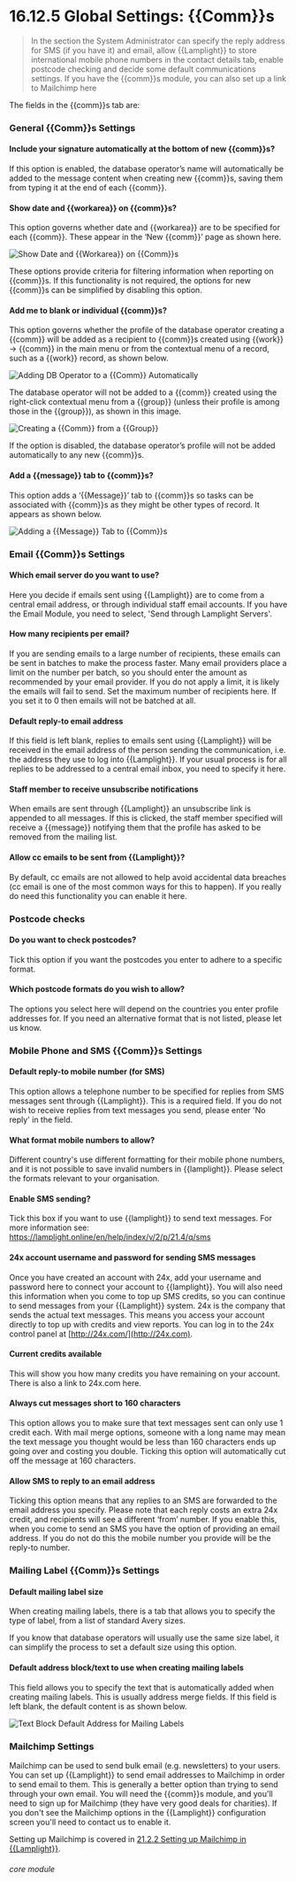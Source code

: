 # 16.12.5 <i class="fas fa-tools"></i> Global Settings: {{Comm}}s

> In the section the System Administrator can specify the reply address for SMS (if you have it) and email, allow {{Lamplight}} to store international mobile phone numbers in the contact details tab, enable postcode checking and decide some default communications settings. If you have the {{comm}}s module, you can also set up a link to Mailchimp here



The fields in the {{comm}}s tab are:

### General {{Comm}}s Settings

#### Include your signature automatically at the bottom of new {{comm}}s?

  If this option is enabled, the database operator’s name will automatically be added to the message content when creating new {{comm}}s, saving them from typing it at the end of each {{comm}}.
  
#### Show date and {{workarea}} on {{comm}}s?

   This option governs whether date and {{workarea}} are to be specified for each {{comm}}. These appear in the ‘New {{comm}}’ page as shown here.
   
   ![Show Date and {{Workarea}} on {{Comm}}s](16.12.5a.png)
 
   These options provide criteria for filtering information when reporting on {{comm}}s. If this functionality is not required, the options for new {{comm}}s can be simplified by disabling this option.

#### Add me to blank or individual {{comm}}s?

   This option governs whether the profile of the database operator creating a {{comm}} will be added as a recipient to {{comm}}s created using {{work}} -> {{comm}} in the main menu or from the contextual menu of a record, such as a {{work}} record, as shown below.
   
   ![Adding DB Operator to a {{Comm}} Automatically](16.12.5b.png)
 
   The database operator will not be added to a {{comm}} created using the right-click contextual menu from a {{group}} (unless their profile is among those in the {{group}}), as shown in this image.
   
   ![Creating a {{Comm}} from a {{Group}}](16.12.5c.png)
 
   If the option is disabled, the database operator’s profile will not be added automatically to any new {{comm}}s.
   
#### Add a {{message}} tab to {{comm}}s?

   This option adds a ‘{{Message}}’ tab to {{comm}}s so tasks can be associated with {{comm}}s as they might be other types of record. It appears as shown below.
   
   ![Adding a {{Message}} Tab to {{Comm}}s](16.12.5d.png)
 
 
### Email {{Comm}}s Settings
 
#### Which email server do you want to use?

Here you decide if emails sent using {{Lamplight}} are to come from a central email address, or through individual staff email accounts.  If you have the Email Module, you need to select, 'Send through Lamplight Servers'.

#### How many recipients per email?
If you are sending emails to a large number of recipients, these emails can be sent in batches to make the process faster. Many email providers place a limit on the number per batch, so you should enter the amount as recommended by your email provider. If you do not apply a limit, it is likely the emails will fail to send. Set the maximum number of recipients here. If you set it to 0 then emails will not be batched at all.

#### Default reply-to email address

   If this field is left blank, replies to emails sent using {{Lamplight}} will be received in the email address of the person sending the communication, i.e. the address they use to log into {{Lamplight}}.  If your usual process is for all replies to be addressed to a central email inbox, you need to specify it here.
      
#### Staff member to receive unsubscribe notifications

   When emails are sent through {{Lamplight}} an unsubscribe link is appended to all messages. If this is clicked, the staff member specified will receive a {{message}} notifying them that the profile has asked to be removed from the mailing list.
   
#### Allow cc emails to be sent from {{Lamplight}}?

  By default, cc emails are not allowed to help avoid accidental data breaches (cc email is one of the most common ways for this to happen).  If you really do need this functionality you can enable it here.

### Postcode checks

#### Do you want to check postcodes?
Tick this option if you want the postcodes you enter to adhere to a specific format.

#### Which postcode formats do you wish to allow?
The options you select here will depend on the countries you enter profile addresses for.  If you need an alternative format that is not listed, please let us know.

### Mobile Phone and SMS {{Comm}}s Settings
   
#### Default reply-to mobile number (for SMS)

   This option allows a telephone number to be specified for replies from SMS messages sent through {{Lamplight}}.  This is a required field.  If you do not wish to receive replies from text messages you send, please enter 'No reply' in the field.

#### What format mobile numbers to allow?

Different country's use different formatting for their mobile phone numbers, and it is not possible to save invalid numbers in	{{lamplight}}.  Please select the formats relevant to your organisation.  

#### Enable SMS sending?
Tick this box if you want to use {{lamplight}} to send text messages.  For more information see:  https://lamplight.online/en/help/index/v/2/p/21.4/q/sms
   
#### 24x account username and password for sending SMS messages

   Once you have created an account with 24x, add your username and password here to connect your account to {{lamplight}}.  You will also need this information when you come to top up SMS credits, so you can continue to send messages from your {{Lamplight}} system. 24x is the company that sends the actual text messages. This means you access your account directly to top up with credits and view reports. You can log in to the 24x control panel at [http://24x.com/](http://24x.com).
   
#### Current credits available

   This will show you how many credits you have remaining on your account. There is also a link to 24x.com here.
   
#### Always cut messages short to 160 characters
   
   This option allows you to make sure that text messages sent can only use 1 credit each. With mail merge options, someone with a long name may mean the text message you thought would be less than 160 characters ends up going over and costing you double. Ticking this option will automatically cut off the message at 160 characters.
   
#### Allow SMS to reply to an email address

   Ticking this option means that any replies to an SMS are forwarded to the email address you specify. Please note that each reply costs an extra 24x credit, and recipients will see a different ‘from’ number. If you enable this, when you come to send an SMS you have the option of providing an email address. If you do not do this the mobile number you provide will be the reply-to number.
   

### Mailing Label {{Comm}}s Settings

#### Default mailing label size

   When creating mailing labels, there is a tab that allows you to specify the type of label, from a list of standard Avery sizes.
 
   If you know that database operators will usually use the same size label, it can simplify the process to set a default size using this option.
   
#### Default address block/text to use when creating mailing labels

   This field allows you to specify the text that is automatically added when creating mailing labels. This is usually address merge fields. If this field is left blank, the default content is as shown below.
   
   ![Text Block Default Address for Mailing Labels](16.12.5e.png)
   
   
### Mailchimp Settings

Mailchimp can be used to send bulk email (e.g. newsletters) to your users.  You can set up {{Lamplight}} to send email addresses to Mailchimp in order to send email to them.  This is generally a better option than trying to send through your own email.  You will need the {{comm}}s module, and you'll need to sign up for Mailchimp (they have very good deals for charities).  If you don't see the Mailchimp options in the {{Lamplight}} configuration screen you'll need to contact us to enable it.

Setting up Mailchimp is covered in [21.2.2 Setting up Mailchimp in {{Lamplight}}](/help/index/p/21.2.2).
   

    
###### core module
